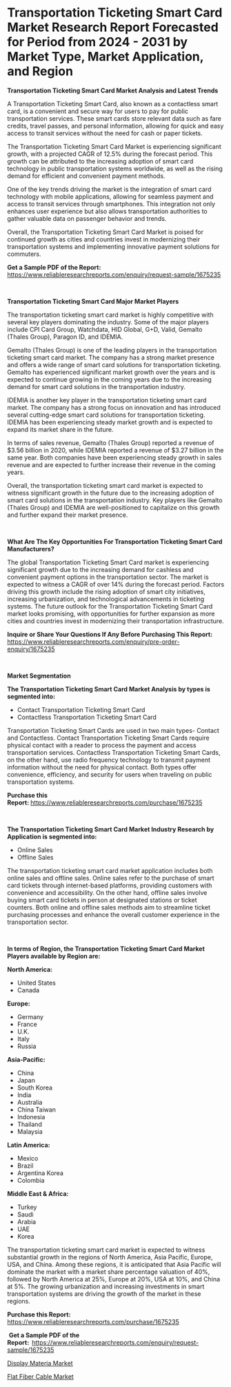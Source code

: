 <p><h1>Transportation Ticketing Smart Card Market Research Report Forecasted for Period from 2024 -  2031 by Market Type, Market Application, and Region</h1></p><p><strong>Transportation Ticketing Smart Card Market Analysis and Latest Trends</strong></p>
<p><p>A Transportation Ticketing Smart Card, also known as a contactless smart card, is a convenient and secure way for users to pay for public transportation services. These smart cards store relevant data such as fare credits, travel passes, and personal information, allowing for quick and easy access to transit services without the need for cash or paper tickets. </p><p>The Transportation Ticketing Smart Card Market is experiencing significant growth, with a projected CAGR of 12.5% during the forecast period. This growth can be attributed to the increasing adoption of smart card technology in public transportation systems worldwide, as well as the rising demand for efficient and convenient payment methods. </p><p>One of the key trends driving the market is the integration of smart card technology with mobile applications, allowing for seamless payment and access to transit services through smartphones. This integration not only enhances user experience but also allows transportation authorities to gather valuable data on passenger behavior and trends.</p><p>Overall, the Transportation Ticketing Smart Card Market is poised for continued growth as cities and countries invest in modernizing their transportation systems and implementing innovative payment solutions for commuters.</p></p>
<p><strong>Get a Sample PDF of the Report:&nbsp;</strong> <a href="https://www.reliableresearchreports.com/enquiry/request-sample/1675235">https://www.reliableresearchreports.com/enquiry/request-sample/1675235</a></p>
<p>&nbsp;</p>
<p><strong>Transportation Ticketing Smart Card Major Market Players</strong></p>
<p><p>The transportation ticketing smart card market is highly competitive with several key players dominating the industry. Some of the major players include CPI Card Group, Watchdata, HID Global, G+D, Valid, Gemalto (Thales Group), Paragon ID, and IDEMIA.</p><p>Gemalto (Thales Group) is one of the leading players in the transportation ticketing smart card market. The company has a strong market presence and offers a wide range of smart card solutions for transportation ticketing. Gemalto has experienced significant market growth over the years and is expected to continue growing in the coming years due to the increasing demand for smart card solutions in the transportation industry.</p><p>IDEMIA is another key player in the transportation ticketing smart card market. The company has a strong focus on innovation and has introduced several cutting-edge smart card solutions for transportation ticketing. IDEMIA has been experiencing steady market growth and is expected to expand its market share in the future.</p><p>In terms of sales revenue, Gemalto (Thales Group) reported a revenue of $3.56 billion in 2020, while IDEMIA reported a revenue of $3.27 billion in the same year. Both companies have been experiencing steady growth in sales revenue and are expected to further increase their revenue in the coming years.</p><p>Overall, the transportation ticketing smart card market is expected to witness significant growth in the future due to the increasing adoption of smart card solutions in the transportation industry. Key players like Gemalto (Thales Group) and IDEMIA are well-positioned to capitalize on this growth and further expand their market presence.</p></p>
<p>&nbsp;</p>
<p><strong>What Are The Key Opportunities For Transportation Ticketing Smart Card Manufacturers?</strong></p>
<p><p>The global Transportation Ticketing Smart Card market is experiencing significant growth due to the increasing demand for cashless and convenient payment options in the transportation sector. The market is expected to witness a CAGR of over 14% during the forecast period. Factors driving this growth include the rising adoption of smart city initiatives, increasing urbanization, and technological advancements in ticketing systems. The future outlook for the Transportation Ticketing Smart Card market looks promising, with opportunities for further expansion as more cities and countries invest in modernizing their transportation infrastructure.</p></p>
<p><strong>Inquire or Share Your Questions If Any Before Purchasing This Report:</strong> <a href="https://www.reliableresearchreports.com/enquiry/pre-order-enquiry/1675235">https://www.reliableresearchreports.com/enquiry/pre-order-enquiry/1675235</a></p>
<p>&nbsp;</p>
<p><strong>Market Segmentation</strong></p>
<p><strong>The Transportation Ticketing Smart Card Market Analysis by types is segmented into:</strong></p>
<p><ul><li>Contact Transportation Ticketing Smart Card</li><li>Contactless Transportation Ticketing Smart Card</li></ul></p>
<p><p>Transportation Ticketing Smart Cards are used in two main types- Contact and Contactless. Contact Transportation Ticketing Smart Cards require physical contact with a reader to process the payment and access transportation services. Contactless Transportation Ticketing Smart Cards, on the other hand, use radio frequency technology to transmit payment information without the need for physical contact. Both types offer convenience, efficiency, and security for users when traveling on public transportation systems.</p></p>
<p><strong>Purchase this Report:&nbsp;</strong><a href="https://www.reliableresearchreports.com/purchase/1675235">https://www.reliableresearchreports.com/purchase/1675235</a></p>
<p>&nbsp;</p>
<p><strong>The Transportation Ticketing Smart Card Market Industry Research by Application is segmented into:</strong></p>
<p><ul><li>Online Sales</li><li>Offline Sales</li></ul></p>
<p><p>The transportation ticketing smart card market application includes both online sales and offline sales. Online sales refer to the purchase of smart card tickets through internet-based platforms, providing customers with convenience and accessibility. On the other hand, offline sales involve buying smart card tickets in person at designated stations or ticket counters. Both online and offline sales methods aim to streamline ticket purchasing processes and enhance the overall customer experience in the transportation sector.</p></p>
<p>&nbsp;</p>
<p><strong>In terms of Region, the Transportation Ticketing Smart Card Market Players available by Region are:</strong></p>
<p>
    <p> <strong> North America: </strong>
        <ul>
            <li>United States</li>
            <li>Canada</li>
        </ul>
        </p> 
    <p> <strong> Europe: </strong>
        <ul>
            <li>Germany</li>
            <li>France</li>
            <li>U.K.</li>
            <li>Italy</li>
            <li>Russia</li>
        </ul>
        </p> 
    <p> <strong> Asia-Pacific: </strong>
        <ul>
            <li>China</li>
            <li>Japan</li>
            <li>South Korea</li>
            <li>India</li>
            <li>Australia</li>
            <li>China Taiwan</li>
            <li>Indonesia</li>
            <li>Thailand</li>
            <li>Malaysia</li>
        </ul>
        </p> 
    <p> <strong> Latin America: </strong>
        <ul>
            <li>Mexico</li>
            <li>Brazil</li>
            <li>Argentina Korea</li>
            <li>Colombia</li>
        </ul>
        </p> 
    <p> <strong> Middle East & Africa: </strong>
        <ul>
            <li>Turkey</li>
            <li>Saudi</li>
            <li>Arabia</li>
            <li>UAE</li>
            <li>Korea</li>
        </ul>
    </p>
    </p>
<p><p>The transportation ticketing smart card market is expected to witness substantial growth in the regions of North America, Asia Pacific, Europe, USA, and China. Among these regions, it is anticipated that Asia Pacific will dominate the market with a market share percentage valuation of 40%, followed by North America at 25%, Europe at 20%, USA at 10%, and China at 5%. The growing urbanization and increasing investments in smart transportation systems are driving the growth of the market in these regions.</p></p>
<p><strong>Purchase this Report: </strong><a href="https://www.reliableresearchreports.com/purchase/1675235">https://www.reliableresearchreports.com/purchase/1675235</a></p>
<p>&nbsp;<strong>Get a Sample PDF of the Report:&nbsp;&nbsp;</strong><a href="https://www.reliableresearchreports.com/enquiry/request-sample/1675235">https://www.reliableresearchreports.com/enquiry/request-sample/1675235</a></p>
<p><strong></strong></p>
<p><p><a href="https://github.com/yemakinde/Market-Research-Report-List-1/blob/main/display-materia-market.md">Display Materia Market</a></p><p><a href="https://github.com/jsmusil/Market-Research-Report-List-2/blob/main/flat-fiber-cable-market.md">Flat Fiber Cable Market</a></p></p>